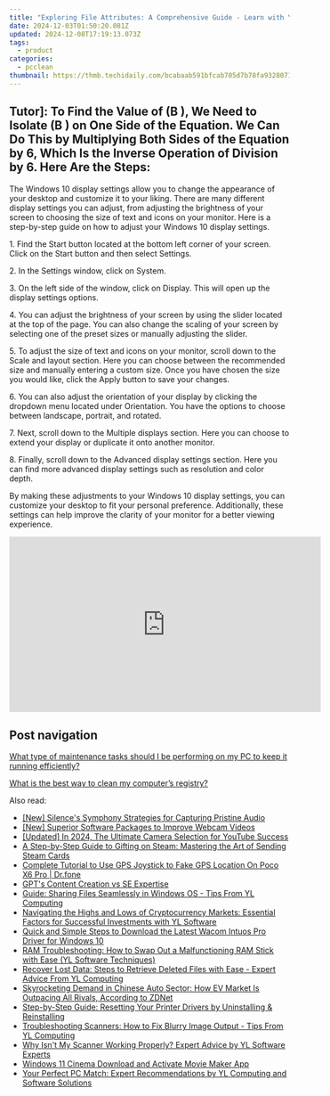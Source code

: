 ```yaml
---
title: "Exploring File Attributes: A Comprehensive Guide - Learn with YL Computing's Expert Tutorial"
date: 2024-12-03T01:50:20.081Z
updated: 2024-12-08T17:19:13.073Z
tags:
  - product
categories:
  - pcclean
thumbnail: https://thmb.techidaily.com/bcabaab591bfcab705d7b78fa9328071af132a2f5e82388216c0b539cc0ef7e4.jpg
---
```


## Tutor]: To Find the Value of \(B \), We Need to Isolate \(B \) on One Side of the Equation. We Can Do This by Multiplying Both Sides of the Equation by 6, Which Is the Inverse Operation of Division by 6. Here Are the Steps:

The Windows 10 display settings allow you to change the appearance of your desktop and customize it to your liking. There are many different display settings you can adjust, from adjusting the brightness of your screen to choosing the size of text and icons on your monitor. Here is a step-by-step guide on how to adjust your Windows 10 display settings. 

1\. Find the Start button located at the bottom left corner of your screen. Click on the Start button and then select Settings.

2\. In the Settings window, click on System.

3\. On the left side of the window, click on Display. This will open up the display settings options. 

4\. You can adjust the brightness of your screen by using the slider located at the top of the page. You can also change the scaling of your screen by selecting one of the preset sizes or manually adjusting the slider.

5\. To adjust the size of text and icons on your monitor, scroll down to the Scale and layout section. Here you can choose between the recommended size and manually entering a custom size. Once you have chosen the size you would like, click the Apply button to save your changes.

6\. You can also adjust the orientation of your display by clicking the dropdown menu located under Orientation. You have the options to choose between landscape, portrait, and rotated.

7\. Next, scroll down to the Multiple displays section. Here you can choose to extend your display or duplicate it onto another monitor.

8\. Finally, scroll down to the Advanced display settings section. Here you can find more advanced display settings such as resolution and color depth. 

By making these adjustments to your Windows 10 display settings, you can customize your desktop to fit your personal preference. Additionally, these settings can help improve the clarity of your monitor for a better viewing experience.

<!-- affiliate ads begin -->
<iframe width="560" height="315" src="https://www.youtube.com/embed/U6lCtLUeROA?si=se6OFuis9JpcTGJf" title="YouTube video player" frameborder="0" allow="accelerometer; autoplay; clipboard-write; encrypted-media; gyroscope; picture-in-picture; web-share" referrerpolicy="strict-origin-when-cross-origin" allowfullscreen></iframe>
<!-- affiliate ads end -->

## Post navigation

[What type of maintenance tasks should I be performing on my PC to keep it running efficiently?](https://tools.techidaily.com/pcclean/products/)

[What is the best way to clean my computer’s registry?](https://tools.techidaily.com/pcclean/products/)

<ins class="adsbygoogle"
     style="display:block"
     data-ad-format="autorelaxed"
     data-ad-client="ca-pub-7571918770474297"
     data-ad-slot="1223367746"></ins>

<ins class="adsbygoogle"
     style="display:block"
     data-ad-client="ca-pub-7571918770474297"
     data-ad-slot="8358498916"
     data-ad-format="auto"
     data-full-width-responsive="true"></ins>

<span class="atpl-alsoreadstyle">Also read:</span>
<div><ul>
<li><a href="https://youtube-stream.techidaily.com/new-silences-symphony-strategies-for-capturing-pristine-audio/"><u>[New] Silence's Symphony Strategies for Capturing Pristine Audio</u></a></li>
<li><a href="https://digital-screen-recording.techidaily.com/new-superior-software-packages-to-improve-webcam-videos/"><u>[New] Superior Software Packages to Improve Webcam Videos</u></a></li>
<li><a href="https://youtube-web.techidaily.com/ed-in-2024-the-ultimate-camera-selection-for-youtube-success/"><u>[Updated] In 2024, The Ultimate Camera Selection for YouTube Success</u></a></li>
<li><a href="https://technical-tips.techidaily.com/a-step-by-step-guide-to-gifting-on-steam-mastering-the-art-of-sending-steam-cards/"><u>A Step-by-Step Guide to Gifting on Steam: Mastering the Art of Sending Steam Cards</u></a></li>
<li><a href="https://fake-location.techidaily.com/complete-tutorial-to-use-gps-joystick-to-fake-gps-location-on-poco-x6-pro-drfone-by-drfone-virtual-android/"><u>Complete Tutorial to Use GPS Joystick to Fake GPS Location On Poco X6 Pro | Dr.fone</u></a></li>
<li><a href="https://tech-savvy.techidaily.com/gpts-content-creation-vs-se-expertise/"><u>GPT's Content Creation vs SE Expertise</u></a></li>
<li><a href="https://discover-fantastic.techidaily.com/guide-sharing-files-seamlessly-in-windows-os-tips-from-yl-computing/"><u>Guide: Sharing Files Seamlessly in Windows OS - Tips From YL Computing</u></a></li>
<li><a href="https://discover-fantastic.techidaily.com/navigating-the-highs-and-lows-of-cryptocurrency-markets-essential-factors-for-successful-investments-with-yl-software/"><u>Navigating the Highs and Lows of Cryptocurrency Markets: Essential Factors for Successful Investments with YL Software</u></a></li>
<li><a href="https://hardware-help.techidaily.com/quick-and-simple-steps-to-download-the-latest-wacom-intuos-pro-driver-for-windows-10/"><u>Quick and Simple Steps to Download the Latest Wacom Intuos Pro Driver for Windows 10</u></a></li>
<li><a href="https://discover-fantastic.techidaily.com/ram-troubleshooting-how-to-swap-out-a-malfunctioning-ram-stick-with-ease-yl-software-techniques/"><u>RAM Troubleshooting: How to Swap Out a Malfunctioning RAM Stick with Ease (YL Software Techniques)</u></a></li>
<li><a href="https://discover-fantastic.techidaily.com/recover-lost-data-steps-to-retrieve-deleted-files-with-ease-expert-advice-from-yl-computing/"><u>Recover Lost Data: Steps to Retrieve Deleted Files with Ease - Expert Advice From YL Computing</u></a></li>
<li><a href="https://hardware-tips.techidaily.com/skyrocketing-demand-in-chinese-auto-sector-how-ev-market-is-outpacing-all-rivals-according-to-zdnet/"><u>Skyrocketing Demand in Chinese Auto Sector: How EV Market Is Outpacing All Rivals, According to ZDNet</u></a></li>
<li><a href="https://discover-fantastic.techidaily.com/step-by-step-guide-resetting-your-printer-drivers-by-uninstalling-and-reinstalling/"><u>Step-by-Step Guide: Resetting Your Printer Drivers by Uninstalling & Reinstalling</u></a></li>
<li><a href="https://discover-fantastic.techidaily.com/troubleshooting-scanners-how-to-fix-blurry-image-output-tips-from-yl-computing/"><u>Troubleshooting Scanners: How to Fix Blurry Image Output - Tips From YL Computing</u></a></li>
<li><a href="https://discover-fantastic.techidaily.com/why-isnt-my-scanner-working-properly-expert-advice-by-yl-software-experts/"><u>Why Isn't My Scanner Working Properly? Expert Advice by YL Software Experts</u></a></li>
<li><a href="https://fox-blue.techidaily.com/windows-11-cinema-download-and-activate-movie-maker-app/"><u>Windows 11 Cinema Download and Activate Movie Maker App</u></a></li>
<li><a href="https://discover-fantastic.techidaily.com/your-perfect-pc-match-expert-recommendations-by-yl-computing-and-software-solutions/"><u>Your Perfect PC Match: Expert Recommendations by YL Computing and Software Solutions</u></a></li>
</ul></div>


